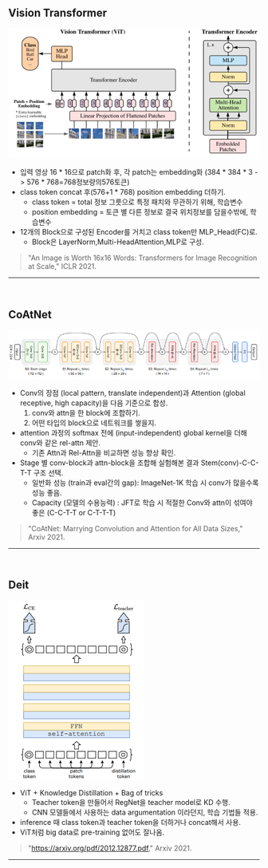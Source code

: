 ## Vision Transformer
![ViT](./images/ViT.png)  
* 입력 영상 16 * 16으로 patch화 후, 각 patch는 embedding화 (384 * 384 * 3 -> 576 * 768=768정보량의576토큰)  
* class token concat 후(576+1 * 768) position embedding 더하기.  
  - class token = total 정보 그릇으로 특정 패치와 무관하기 위해, 학습변수  
  - position embedding = 토큰 별 다른 정보로 결국 위치정보를 담을수밖에, 학습변수  
* 12개의 Block으로 구성된 Encoder를 거치고 class token만 MLP_Head(FC)로.  
  - Block은 LayerNorm,Multi-HeadAttention,MLP로 구성.  


> "An Image is Worth 16x16 Words: Transformers for Image Recognition at Scale," ICLR 2021.

-------------------------------------------------------
<br/>

## CoAtNet
![CoAtNet](./images/CoAtNet.png)  
* Conv의 장점 (local pattern, translate independent)과 Attention (global receptive, high capacity)을 다음 기준으로 합성.  
  1. conv와 attn을 한 block에 조합하기.  
  2. 어떤 타입의 block으로 네트워크를 쌓을지.  
* attention 과정의 softmax 전에 (input-independent) global kernel을 더해 conv와 같은 rel-attn 제안.  
  * 기존 Attn과 Rel-Attn을 비교하면 성능 향상 확인.
* Stage 별 conv-block과 attn-block을 조합해 실험해본 결과 Stem(conv)-C-C-T-T 구조 선택.  
  * 일반화 성능 (train과 eval간의 gap): ImageNet-1K 학습 시 conv가 많을수록 성능 좋음.  
  * Capacity (모델의 수용능력) : JFT로 학습 시 적절한 Conv와 attn이 섞여야 좋은 (C-C-T-T or C-T-T-T)  


> "CoAtNet: Marrying Convolution and Attention for All Data Sizes," Arxiv 2021.  

-------------------------------------------------------
<br/>

## Deit
![Deit](./images/Deit.png)  
* ViT + Knowledge Distillation + Bag of tricks  
  * Teacher token을 만들어서 RegNet을 teacher model로 KD 수행.  
  * CNN 모델들에서 사용하는 data argumentation 이라던지, 학습 기법들 적용.  
* inference 때 class token과 teacher token을 더하거나 concat해서 사용.  
* ViT처럼 big data로 pre-training 없어도 잘나옴.


> "https://arxiv.org/pdf/2012.12877.pdf," Arxiv 2021.  

-------------------------------------------------------
<br/>
